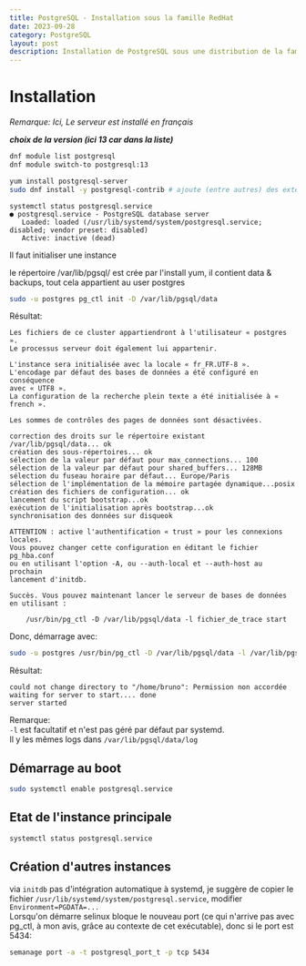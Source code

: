 ```yaml
---
title: PostgreSQL - Installation sous la famille RedHat
date: 2023-09-28
category: PostgreSQL
layout: post
description: Installation de PostgreSQL sous une distribution de la famille RedHat
---
```


Installation
============

*Remarque: Ici, Le serveur est installé en français*

***choix de la version (ici 13 car dans la liste)***
```sh
dnf module list postgresql
dnf module switch-to postgresql:13
```


```sh
yum install postgresql-server
sudo dnf install -y postgresql-contrib # ajoute (entre autres) des extensions telles que pg_buffercache
```
```
systemctl status postgresql.service 
● postgresql.service - PostgreSQL database server
   Loaded: loaded (/usr/lib/systemd/system/postgresql.service; disabled; vendor preset: disabled)
   Active: inactive (dead)
```

Il faut initialiser une instance

le répertoire /var/lib/pgsql/ est crée par l'install yum, il contient data & backups, tout cela appartient au user postgres
```sh
sudo -u postgres pg_ctl init -D /var/lib/pgsql/data
```  
Résultat:
```
Les fichiers de ce cluster appartiendront à l'utilisateur « postgres ».
Le processus serveur doit également lui appartenir.

L'instance sera initialisée avec la locale « fr_FR.UTF-8 ».
L'encodage par défaut des bases de données a été configuré en conséquence
avec « UTF8 ».
La configuration de la recherche plein texte a été initialisée à « french ».

Les sommes de contrôles des pages de données sont désactivées.

correction des droits sur le répertoire existant /var/lib/pgsql/data... ok
création des sous-répertoires... ok
sélection de la valeur par défaut pour max_connections... 100
sélection de la valeur par défaut pour shared_buffers... 128MB
sélection du fuseau horaire par défaut... Europe/Paris
sélection de l'implémentation de la mémoire partagée dynamique...posix
création des fichiers de configuration... ok
lancement du script bootstrap...ok
exécution de l'initialisation après bootstrap...ok
synchronisation des données sur disqueok

ATTENTION : active l'authentification « trust » pour les connexions
locales.
Vous pouvez changer cette configuration en éditant le fichier pg_hba.conf
ou en utilisant l'option -A, ou --auth-local et --auth-host au prochain
lancement d'initdb.

Succès. Vous pouvez maintenant lancer le serveur de bases de données en utilisant :

    /usr/bin/pg_ctl -D /var/lib/pgsql/data -l fichier_de_trace start
```
Donc, démarrage avec:
```sh
sudo -u postgres /usr/bin/pg_ctl -D /var/lib/pgsql/data -l /var/lib/pgsql/pgsql.log start
```
Résultat:
```
could not change directory to "/home/bruno": Permission non accordée
waiting for server to start.... done
server started
```
Remarque:   
`-l` est facultatif et n'est pas géré par défaut par systemd.   
Il y les mêmes logs dans `/var/lib/pgsql/data/log`

Démarrage au boot
-----------------
```sh
sudo systemctl enable postgresql.service
```


Etat de l'instance principale
-----------------------------
```sh
systemctl status postgresql.service
```

Création d'autres instances
---------------------------

via `initdb` pas d'intégration automatique à systemd, je suggère de copier le fichier `/usr/lib/systemd/system/postgresql.service`, modifier `Environment=PGDATA=...`   
Lorsqu'on démarre selinux bloque le nouveau port (ce qui n'arrive pas avec pg_ctl, à mon avis, grâce au contexte de cet exécutable), donc si le port est 5434:
```sh
semanage port -a -t postgresql_port_t -p tcp 5434
```
 